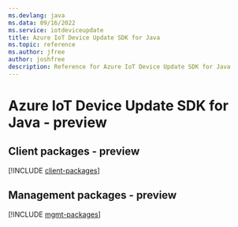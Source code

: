 ```yaml
---
ms.devlang: java
ms.data: 09/16/2022
ms.service: iotdeviceupdate
title: Azure IoT Device Update SDK for Java
ms.topic: reference
ms.author: jfree
author: joshfree
description: Reference for Azure IoT Device Update SDK for Java
---
```

# Azure IoT Device Update SDK for Java - preview

## Client packages - preview
[!INCLUDE [client-packages](iot-device-update-client-index.md)]
## Management packages - preview
[!INCLUDE [mgmt-packages](iot-device-update-mgmt-index.md)]